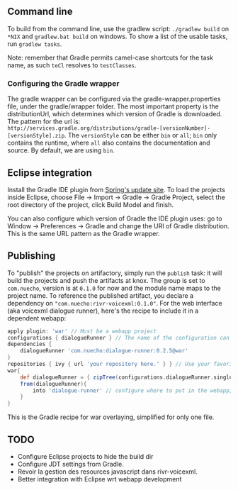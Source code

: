 ## Command line

To build from the command line, use the gradlew script: `./gradlew build` on `*NIX` and `gradlew.bat build` on windows. To show a list of the usable tasks, run `gradlew tasks`.

Note: remember that Gradle permits camel-case shortcuts for the task name, as such `teCl` resolves to `testClasses`.

### Configuring the Gradle wrapper

The gradle wrapper can be configured via the gradle-wrapper.properties file, under the gradle/wrapper folder. The most important property is the distributionUrl, which determines which version of Gradle is downloaded. The pattern for the url is: `http://services.gradle.org/distributions/gradle-[versionNumber]-[versionStyle].zip`. The `versionStyle` can be either `bin` or `all`; `bin` only contains the runtime, where `all` also contains the documentation and source. By default, we are using `bin`.

## Eclipse integration

Install the Gradle IDE plugin from [Spring's update site](http://dist.springsource.com/release/TOOLS/gradle). To load the projects inside Eclipse, choose File -> Import -> Gradle -> Gradle Project, select the root directory of the project, click Build Model and finish.

You can also configure which version of Gradle the IDE plugin uses: go to Window -> Preferences -> Gradle and change the URI of Gradle distribution. This is the same URL pattern as the Gradle wrapper.

## Publishing

To "publish" the projects on artifactory, simply run the `publish` task: it will build the projects and push the artifacts at knox. The group is set to `com.nuecho`, version is at `0.1.0` for now and the module name maps to the project name. To reference the published artifact, you declare a dependency on `"com.nuecho:rivr-voicexml:0.1.0"`. For the web interface (aka voicexml dialogue runner), here's the recipe to include it in a dependent webapp:

```groovy
apply plugin: 'war' // Must be a webapp project
configurations { dialogueRunner } // The name of the configuration can be anything
dependencies {
    dialogueRunner 'com.nuecho:dialogue-runner:0.2.5@war'
}
repositories { ivy { url 'your repository here.' } } // Use your favorite repository
war{
    def dialogueRunner = { zipTree(configurations.dialogueRunner.singleFile) } // This enables lazy resolving
    from(dialogueRunner){
        into 'dialogue-runner' // configure where to put in the webapp; remove to simply have it at the root.
    }
}
```

This is the Gradle recipe for war overlaying, simplified for only one file.

## TODO

* Configure Eclipse projects to hide the build dir
* Configure JDT settings from Gradle.
* Revoir la gestion des resources javascript dans rivr-voicexml.
* Better integration with Eclipse wrt webapp development
